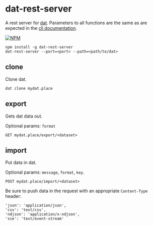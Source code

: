 # dat-rest-server

A rest server for [dat](http://dat-data.com). Parameters to all functions are the same as are expected in the [cli documentation](https://github.com/maxogden/dat/blob/master/docs/cli-docs.md).

[![NPM](https://nodei.co/npm/dat.png?global=true)](https://nodei.co/npm/dat/)

```
npm install -g dat-rest-server
dat-rest-server --port=<port> --path=<path/to/dat>
```

## clone

Clone dat.

```
dat clone mydat.place
```

## export

Gets dat data out.

Optional params: `format`

```
GET mydat.place/export/<dataset>
```

## import

Put data in dat.

Optional params: `message`, `format`, `key`.

```
POST mydat.place/import/<dataset>
```

Be sure to push data in the request with an appropriate `Content-Type` header:

```
'json': 'application/json',
'csv': 'text/csv',
'ndjson': 'application/x-ndjson',
'sse': 'text/event-stream'
```